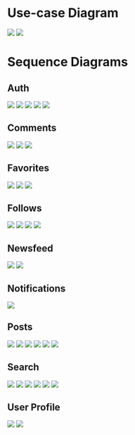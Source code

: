 <h1>Use-case Diagram</h1>
<img src="CookBook_revised1.drawio.png">
<img src="Cookbook_social.drawio.png">
<h1>Sequence Diagrams</h1>
<h2>Auth</h2>
<img src="auth/ChangePassword.png">
<img src="auth/ForgotPassword.png">
<img src="auth/Login.png">
<img src="auth/Register.png">
<img src="auth/VerifyEmail.png">
<h2>Comments</h2>
<img src="comments/AddComment.png">
<img src="comments/DeleteComment.png">
<img src="comments/ViewComments.png">
<h2>Favorites</h2>
<img src="favorites/AddPostToFavorites.png">
<img src="favorites/RemovePostFromFavorites.png">
<img src="favorites/ViewFavorites.png">
<h2>Follows</h2>
<img src="follows/FollowUser.png">
<img src="follows/UnfollowUser.png">
<img src="follows/ViewFollowers.png">
<img src="follows/ViewFollowing.png">
<h2>Newsfeed</h2>
<img src="newsfeed/ShowGuestNewsfeed.png">
<img src="newsfeed/ShowUserNewsfeed.png">
<h2>Notifications</h2>
<img src="notification/Notification.png">
<h2>Posts</h2>
<img src="posts/CreatePost.png">
<img src="posts/DeletePost.png">
<img src="posts/EditPost.png">
<img src="posts/LikePost.png">
<img src="posts/UnlikePost.png">
<img src="posts/ViewPostDetails.png">
<h2>Search</h2>
<img src="search/DeleteAllHistory.png">
<img src="search/DeleteHistoryById.png">
<img src="search/SearchHistory.png">
<img src="search/SearchPosts.png">
<img src="search/SearchRecipes.png">
<img src="search/SuggestSearch.png">
<h2>User Profile</h2>
<img src="user_profile/GetUserProfile.png">
<img src="user_profile/UpdateProfile.png">
